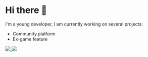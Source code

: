 # Hi there 👋

I'm a young developer, I am currently working on several projects: 
* Community platform
* Ex-game feature
<a href="https://github.com/Pythack">
  <img src="https://github-readme-stats.vercel.app/api?username=Pythack&show_icons=true&theme=tokyonight">
</a>
<a href="https://github.com/Pythack">
  <img src="https://github-readme-stats.vercel.app/api/top-langs/?username=Pythack&theme=tokyonight">
</a>
